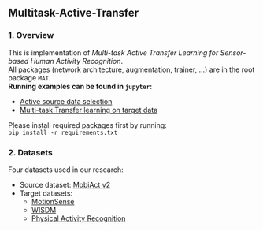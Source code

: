 ## Multitask-Active-Transfer

### 1. Overview
This is implementation of *Multi-task Active Transfer Learning for Sensor-based Human Activity Recognition*.</br>
All packages (network architecture, augmentation, trainer, ...) are in the root package `MAT`.</br>
**Running examples can be found in `jupyter`:**
- [Active source data selection](jupyter/1_train_source_dataset.ipynb)
- [Multi-task Transfer learning on target data](jupyter/2_train_MAT.ipynb)

Please install required packages first by running:</br>
`pip install -r requirements.txt`

### 2. Datasets
Four datasets used in our research:
- Source dataset: [MobiAct v2](https://bmi.hmu.gr/the-mobifall-and-mobiact-datasets-2/) </br>
- Target datasets:
  - [MotionSense](https://github.com/mmalekzadeh/motion-sense/tree/master/data)
  - [WISDM](https://www.cis.fordham.edu/wisdm/dataset.php)
  - [Physical Activity Recognition](https://www.utwente.nl/en/eemcs/ps/research/dataset/)
